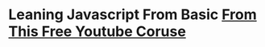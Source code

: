# Leaning Javascript From Basic [From This Free Youtube Coruse](https://www.youtube.com/watch?v=EerdGm-ehJQ)
